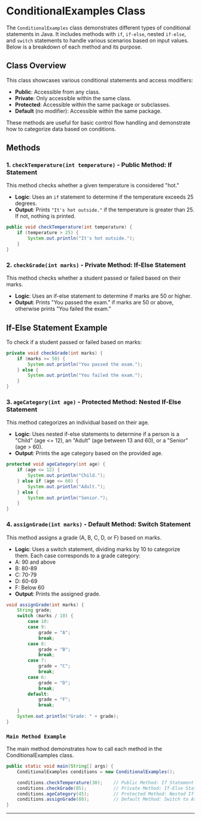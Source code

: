 # ConditionalExamples Class

The `ConditionalExamples` class demonstrates different types of conditional statements in Java. It includes methods with `if`, `if-else`, nested `if-else`, and `switch` statements to handle various scenarios based on input values. Below is a breakdown of each method and its purpose.

## Class Overview

This class showcases various conditional statements and access modifiers:

- **Public**: Accessible from any class.
- **Private**: Only accessible within the same class.
- **Protected**: Accessible within the same package or subclasses.
- **Default** (no modifier): Accessible within the same package.

These methods are useful for basic control flow handling and demonstrate how to categorize data based on conditions.

## Methods

### 1. `checkTemperature(int temperature)` - Public Method: If Statement

This method checks whether a given temperature is considered "hot."

- **Logic**: Uses an `if` statement to determine if the temperature exceeds 25 degrees.
- **Output**: Prints `"It's hot outside."` if the temperature is greater than 25. If not, nothing is printed.

```java
public void checkTemperature(int temperature) {
    if (temperature > 25) {
        System.out.println("It's hot outside.");
    }
}
```

### 2. `checkGrade(int marks)` - Private Method: If-Else Statement
This method checks whether a student passed or failed based on their marks.

- **Logic**: Uses an if-else statement to determine if marks are 50 or higher.
- **Output**: Prints "You passed the exam." if marks are 50 or above, otherwise prints "You failed the exam."

## If-Else Statement Example

To check if a student passed or failed based on marks:

```java
private void checkGrade(int marks) {
    if (marks >= 50) {
        System.out.println("You passed the exam.");
    } else {
        System.out.println("You failed the exam.");
    }
}
```

### 3. `ageCategory(int age)` - Protected Method: Nested If-Else Statement
This method categorizes an individual based on their age.

- **Logic**: Uses nested if-else statements to determine if a person is a "Child" (age <= 12), an "Adult" (age between 13 and 60), or a "Senior" (age > 60).
- **Output**: Prints the age category based on the provided age.
```java
protected void ageCategory(int age) {
    if (age <= 12) {
        System.out.println("Child.");
    } else if (age <= 60) {
        System.out.println("Adult.");
    } else {
        System.out.println("Senior.");
    }
}
```

### 4. `assignGrade(int marks)` - Default Method: Switch Statement
This method assigns a grade (A, B, C, D, or F) based on marks.

- **Logic**: Uses a switch statement, dividing marks by 10 to categorize them. Each case corresponds to a grade category:
- A: 90 and above
- B: 80-89
- C: 70-79
- D: 60-69
- F: Below 60
- **Output**: Prints the assigned grade.
```java
void assignGrade(int marks) {
    String grade;
    switch (marks / 10) {
        case 10:
        case 9:
            grade = "A";
            break;
        case 8:
            grade = "B";
            break;
        case 7:
            grade = "C";
            break;
        case 6:
            grade = "D";
            break;
        default:
            grade = "F";
            break;
    }
    System.out.println("Grade: " + grade);
}
```

### `Main Method Example`
The main method demonstrates how to call each method in the ConditionalExamples class.
```java
public static void main(String[] args) {
    ConditionalExamples conditions = new ConditionalExamples();

    conditions.checkTemperature(30);    // Public Method: If Statement
    conditions.checkGrade(85);          // Private Method: If-Else Statement
    conditions.ageCategory(45);         // Protected Method: Nested If-Else
    conditions.assignGrade(88);         // Default Method: Switch to Assign Grade
}
```

---

